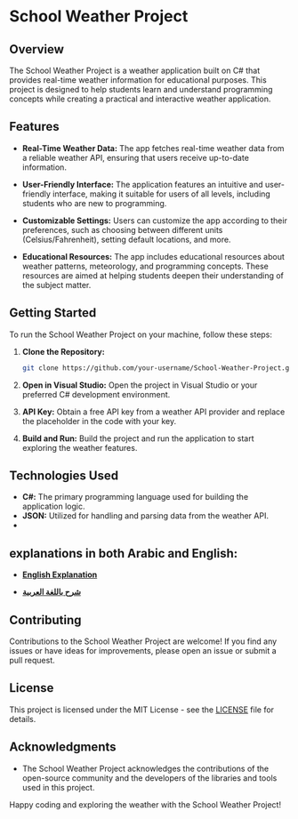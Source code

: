 # School Weather Project

## Overview

The School Weather Project is a weather application built on C# that provides real-time weather information for educational purposes. This project is designed to help students learn and understand programming concepts while creating a practical and interactive weather application.

## Features

- **Real-Time Weather Data:** The app fetches real-time weather data from a reliable weather API, ensuring that users receive up-to-date information.

- **User-Friendly Interface:** The application features an intuitive and user-friendly interface, making it suitable for users of all levels, including students who are new to programming.

- **Customizable Settings:** Users can customize the app according to their preferences, such as choosing between different units (Celsius/Fahrenheit), setting default locations, and more.

- **Educational Resources:** The app includes educational resources about weather patterns, meteorology, and programming concepts. These resources are aimed at helping students deepen their understanding of the subject matter.

## Getting Started

To run the School Weather Project on your machine, follow these steps:

1. **Clone the Repository:**
   ```bash
   git clone https://github.com/your-username/School-Weather-Project.git
   ```

2. **Open in Visual Studio:**
   Open the project in Visual Studio or your preferred C# development environment.

3. **API Key:**
   Obtain a free API key from a weather API provider and replace the placeholder in the code with your key.

4. **Build and Run:**
   Build the project and run the application to start exploring the weather features.

## Technologies Used

- **C#:** The primary programming language used for building the application logic.
- **JSON:** Utilized for handling and parsing data from the weather API.
- 
## explanations in both Arabic and English:

- [**English Explanation**](English-Explanation)

- [**شرح باللغة العربية**](Arabic-Explanation)

## Contributing

Contributions to the School Weather Project are welcome! If you find any issues or have ideas for improvements, please open an issue or submit a pull request.

## License

This project is licensed under the MIT License - see the [LICENSE](License) file for details.

## Acknowledgments

- The School Weather Project acknowledges the contributions of the open-source community and the developers of the libraries and tools used in this project.

Happy coding and exploring the weather with the School Weather Project!
